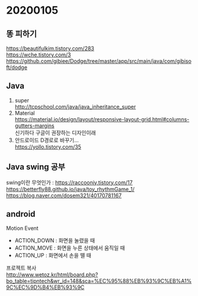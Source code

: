 # 20200105
## 똥 피하기
https://beautifulkim.tistory.com/283  
https://wche.tistory.com/3  
https://github.com/gibiee/Dodge/tree/master/app/src/main/java/com/gibisoft/dodge  
## Java
1. super  
http://tcpschool.com/java/java_inheritance_super
2. Material  
https://material.io/design/layout/responsive-layout-grid.html#columns-gutters-margins  
신기하다 구글이 권장하는 디자인이래  
3. 안드로이드 D경로로 바꾸기...  
https://yollo.tistory.com/35  
## Java swing 공부  
swing이란 무엇인가 : https://raccoonjy.tistory.com/17  
https://betterfly88.github.io/java/toy_rhythmGame_1/  
https://blog.naver.com/dosem321/40170781167  
## android  
Motion Event  
  - ACTION_DOWN : 화면을 눌렸을 때  
  - ACTION_MOVE : 화면을 누른 상태에서 움직일 때  
  - ACTION_UP : 화면에서 손을 뗄 때  

프로젝트 복사  
http://www.wetoz.kr/html/board.php?bo_table=tipntech&wr_id=148&sca=%EC%95%88%EB%93%9C%EB%A1%9C%EC%9D%B4%EB%93%9C
